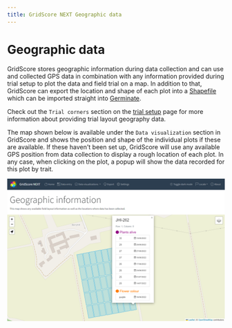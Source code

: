 ```yaml
---
title: GridScore NEXT Geographic data
---
```


# Geographic data

GridScore stores geographic information during data collection and can use and collected GPS data in combination with any information provided during trial setup to plot the data and field trial on a map. In addition to that, GridScore can export the location and shape of each plot into a [Shapefile](https://doc.arcgis.com/en/arcgis-online/reference/shapefiles.htm) which can be imported straight into [Germinate](https://ics.hutton.ac.uk/get-germinate).

Check out the `Trial corners` section on the <a href="trial-setup.html">trial setup</a> page for more information about providing trial layout geography data.

The map shown below is available under the `Data visualization` section in GridScore and shows the position and shape of the individual plots if these are available. If these haven't been set up, GridScore will use any available GPS position from data collection to display a rough location of each plot. In any case, when clicking on the plot, a popup will show the data recorded for this plot by trait.

<img src="img/geography-map.png" style="max-width: 100%;" alt="Geographic information plotted on a map">